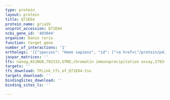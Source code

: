 ```yaml
---
type: protein
layout: protein
title: Q71E64
protein_name: gria1b
uniprot_accession: Q71E64
ncbi_gene_id: '403044'
organism: Danio rerio
function: target gene
number_of_interactions: '1'
orthologs: '[{"species": "Homo sapiens", "id": ["<a href=\"/protein/p42261\">P42261</a>"]}, {"species": "Mus musculus", "id": ["Q7TNB5"]}, {"species": "Rattus norvegicus", "id": ["A0A0G2K798"]}, {"species": "Drosophila melanogaster", "id": ["<a href=\"/protein/q03445\">Q03445</a>", "<a href=\"/protein/q9vsv5\">Q9VSV5</a>"]}]'
jaspar_matrices: ''
tfs: nanog,A5JNG8,792333,GTRD,chromatin immunoprecipitation assay,27924024%5Buid%5D,No
targets: ''
tfs_download: TFLink_tfs_of_Q71E64.tsv
targets_download: ''
bindingSites_download: ''
binding_sites_ls: ''

---
```

